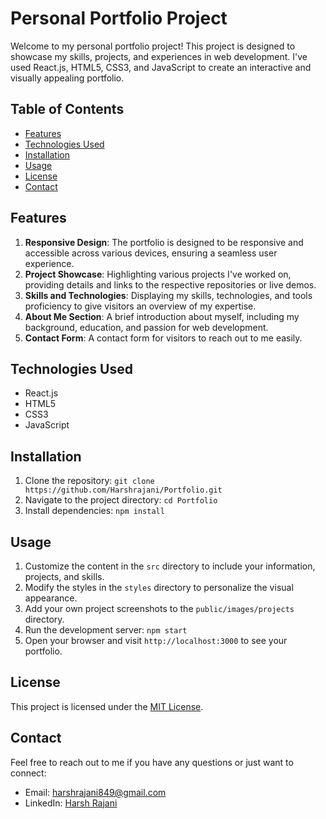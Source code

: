 # Personal Portfolio Project

Welcome to my personal portfolio project! This project is designed to showcase my skills, projects, and experiences in web development. I've used React.js, HTML5, CSS3, and JavaScript to create an interactive and visually appealing portfolio.

## Table of Contents
- [Features](#features)
- [Technologies Used](#technologies-used)
- [Installation](#installation)
- [Usage](#usage)
- [License](#license)
- [Contact](#contact)

## Features
1. **Responsive Design**: The portfolio is designed to be responsive and accessible across various devices, ensuring a seamless user experience.
2. **Project Showcase**: Highlighting various projects I've worked on, providing details and links to the respective repositories or live demos.
3. **Skills and Technologies**: Displaying my skills, technologies, and tools proficiency to give visitors an overview of my expertise.
4. **About Me Section**: A brief introduction about myself, including my background, education, and passion for web development.
5. **Contact Form**: A contact form for visitors to reach out to me easily.

## Technologies Used
- React.js
- HTML5
- CSS3
- JavaScript

## Installation
1. Clone the repository: `git clone https://github.com/Harshrajani/Portfolio.git`
2. Navigate to the project directory: `cd Portfolio`
3. Install dependencies: `npm install`

## Usage
1. Customize the content in the `src` directory to include your information, projects, and skills.
2. Modify the styles in the `styles` directory to personalize the visual appearance.
3. Add your own project screenshots to the `public/images/projects` directory.
4. Run the development server: `npm start`
5. Open your browser and visit `http://localhost:3000` to see your portfolio.



## License
This project is licensed under the [MIT License](LICENSE).

## Contact
Feel free to reach out to me if you have any questions or just want to connect:
- Email: harshrajani849@gmail.com
- LinkedIn: [Harsh Rajani](https://www.linkedin.com/in/your-username/)
